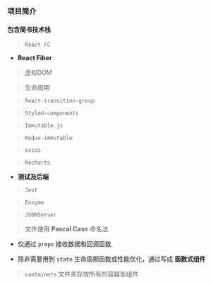 ### 项目简介

#### 包含简书技术栈

> `React FC`

- **React Fiber**

> 虚拟DOM

> 生命周期

> `React-transition-group`

> `Styled-components`

> `Immutable.js`

> `Redux-immutable`

> `axios`

> `Recharts`

- **测试及后端**

> `Jest`

> `Enzyme`

> `JSONServer`

> 文件使用 **Pascal Case** 命名法

- 仅通过 `props` 接收数据和回调函数

- 除非需要用到 `state` 生命周期函数或性能优化，通过写成 **函数式组件**

> `containers` 文件夹存放所有的容器型组件

